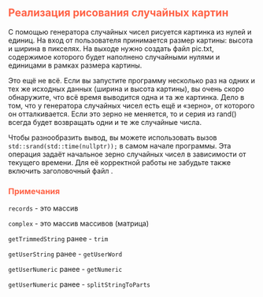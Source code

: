 ## <font color="tomato">Реализация рисования случайных картин</font>

С помощью генератора случайных чисел рисуется картинка из нулей и единиц. 
На вход от пользователя принимается размер картины: высота и ширина в пикселях. 
На выходе нужно создать файл pic.txt, содержимое которого будет наполнено случайными нулями 
и единицами в рамках размера картины.

Это ещё не всё. 
Если вы запустите программу несколько раз на одних и тех же исходных данных (ширина и высота картины), 
вы очень скоро обнаружите, что всё время выводится одна и та же картинка. 
Дело в том, что у генератора случайных чисел есть ещё и «зерно», от которого он отталкивается. 
Если это зерно не меняется, то и серия из rand() всегда будет возвращать одни и те же случайные числа.

Чтобы разнообразить вывод, вы можете использовать вызов `std::srand(std::time(nullptr));` в самом начале программы. 
Эта операция задаёт начальное зерно случайных чисел в зависимости от текущего времени. 
Для её корректной работы не забудьте также включить заголовочный файл <ctime>.

### <font color="tomato">Примечания</font>

`records` - это массив

`complex` - это массив массивов (матрица)

`getTrimmedString` ранее - `trim`

`getUserString` ранее - `getUserWord`

`getUserNumeric` ранее - `getNumeric`

`getUserNumeric` ранее - `splitStringToParts`